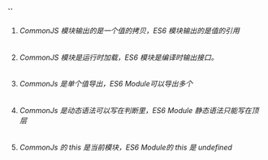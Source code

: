 #### ``

1. ###### CommonJS 模块输出的是一个值的拷贝，ES6 模块输出的是值的引用

2. ###### CommonJS 模块是运行时加载，ES6 模块是编译时输出接口。

3. ###### CommonJs 是单个值导出，ES6 Module可以导出多个

4. ###### CommonJs 是动态语法可以写在判断里，ES6 Module 静态语法只能写在顶层

5. ###### CommonJs 的 this 是当前模块，ES6 Module的 this 是 undefined



